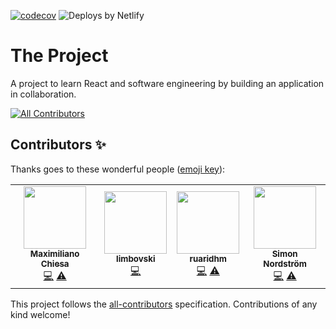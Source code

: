 [![codecov](https://codecov.io/gh/HandsOnLearning/the-project/branch/master/graph/badge.svg)](https://codecov.io/gh/HandsOnLearning/the-project) ![Deploys by Netlify](https://www.netlify.com/img/global/badges/netlify-color-accent.svg "Logo Title Text 1") 

# The Project

A project to learn React and software engineering by building an application in collaboration.

<!-- ALL-CONTRIBUTORS-BADGE:START - Do not remove or modify this section -->
[![All Contributors](https://img.shields.io/badge/all_contributors-4-orange.svg?style=flat-square)](#contributors-)
<!-- ALL-CONTRIBUTORS-BADGE:END -->

## Contributors ✨

Thanks goes to these wonderful people ([emoji key](https://allcontributors.org/docs/en/emoji-key)):

<!-- ALL-CONTRIBUTORS-LIST:START - Do not remove or modify this section -->
<!-- prettier-ignore-start -->
<!-- markdownlint-disable -->
<table>
  <tr>
    <td align="center"><a href="https://github.com/mchiesa"><img src="https://avatars2.githubusercontent.com/u/1329332?v=4" width="100px;" alt=""/><br /><sub><b>Maximiliano Chiesa</b></sub></a><br /><a href="https://github.com/HandsOnLearning/the-project/commits?author=mchiesa" title="Code">💻</a> <a href="https://github.com/HandsOnLearning/the-project/commits?author=mchiesa" title="Tests">⚠️</a></td>
    <td align="center"><a href="https://github.com/limbovski"><img src="https://avatars2.githubusercontent.com/u/6280897?v=4" width="100px;" alt=""/><br /><sub><b>limbovski</b></sub></a><br /><a href="https://github.com/HandsOnLearning/the-project/commits?author=limbovski" title="Code">💻</a></td>
    <td align="center"><a href="https://github.com/ruaridhm"><img src="https://avatars2.githubusercontent.com/u/25019818?v=4" width="100px;" alt=""/><br /><sub><b>ruaridhm</b></sub></a><br /><a href="https://github.com/HandsOnLearning/the-project/commits?author=ruaridhm" title="Code">💻</a> <a href="https://github.com/HandsOnLearning/the-project/commits?author=ruaridhm" title="Tests">⚠️</a></td>
    <td align="center"><a href="http://www.nordsites.se"><img src="https://avatars1.githubusercontent.com/u/53083229?v=4" width="100px;" alt=""/><br /><sub><b>Simon Nordström</b></sub></a><br /><a href="https://github.com/HandsOnLearning/the-project/commits?author=SimonNord" title="Code">💻</a> <a href="https://github.com/HandsOnLearning/the-project/commits?author=SimonNord" title="Tests">⚠️</a></td>
  </tr>
</table>

<!-- markdownlint-enable -->
<!-- prettier-ignore-end -->
<!-- ALL-CONTRIBUTORS-LIST:END -->

This project follows the [all-contributors](https://github.com/all-contributors/all-contributors) specification. Contributions of any kind welcome!
